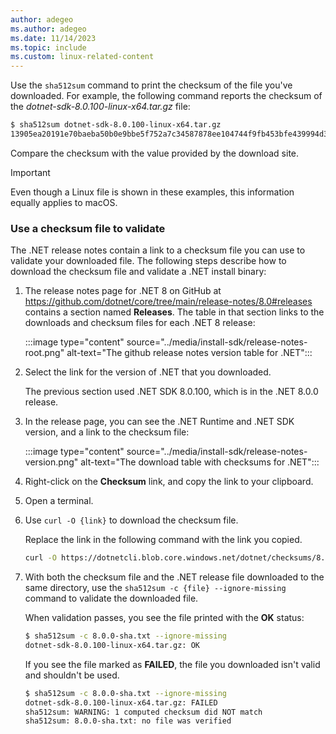 ```yaml
---
author: adegeo
ms.author: adegeo
ms.date: 11/14/2023
ms.topic: include
ms.custom: linux-related-content
---
```


Use the `sha512sum` command to print the checksum of the file you've downloaded. For example, the following command reports the checksum of the _dotnet-sdk-8.0.100-linux-x64.tar.gz_ file:

```bash
$ sha512sum dotnet-sdk-8.0.100-linux-x64.tar.gz
13905ea20191e70baeba50b0e9bbe5f752a7c34587878ee104744f9fb453bfe439994d38969722bdae7f60ee047d75dda8636f3ab62659450e9cd4024f38b2a5  dotnet-sdk-8.0.100-linux-x64.tar.gz
```

Compare the checksum with the value provided by the download site.

> [!IMPORTANT]
> Even though a Linux file is shown in these examples, this information equally applies to macOS.

### Use a checksum file to validate

The .NET release notes contain a link to a checksum file you can use to validate your downloaded file. The following steps describe how to download the checksum file and validate a .NET install binary:

01. The release notes page for .NET 8 on GitHub at <https://github.com/dotnet/core/tree/main/release-notes/8.0#releases> contains a section named **Releases**. The table in that section links to the downloads and checksum files for each .NET 8 release:

    :::image type="content" source="../media/install-sdk/release-notes-root.png" alt-text="The github release notes version table for .NET":::

01. Select the link for the version of .NET that you downloaded.

    The previous section used .NET SDK 8.0.100, which is in the .NET 8.0.0 release.

01. In the release page, you can see the .NET Runtime and .NET SDK version, and a link to the checksum file:

    :::image type="content" source="../media/install-sdk/release-notes-version.png" alt-text="The download table with checksums for .NET":::

01. Right-click on the **Checksum** link, and copy the link to your clipboard.

01. Open a terminal.

01. Use `curl -O {link}` to download the checksum file.

    Replace the link in the following command with the link you copied.

    ```bash
    curl -O https://dotnetcli.blob.core.windows.net/dotnet/checksums/8.0.0-sha.txt
    ```

01. With both the checksum file and the .NET release file downloaded to the same directory, use the `sha512sum -c {file} --ignore-missing` command to validate the downloaded file.

    When validation passes, you see the file printed with the **OK** status:

    ```bash
    $ sha512sum -c 8.0.0-sha.txt --ignore-missing
    dotnet-sdk-8.0.100-linux-x64.tar.gz: OK
    ```

    If you see the file marked as **FAILED**, the file you downloaded isn't valid and shouldn't be used.

    ```bash
    $ sha512sum -c 8.0.0-sha.txt --ignore-missing
    dotnet-sdk-8.0.100-linux-x64.tar.gz: FAILED
    sha512sum: WARNING: 1 computed checksum did NOT match
    sha512sum: 8.0.0-sha.txt: no file was verified
    ```
